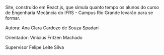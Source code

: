 Site, construído em React.js, que simula quanto tempo os alunos do curso de Engenharia Mecância do IFRS - Campus Rio Grande levarão para se formar.

Autora: Ana Clara Cardozo de Souza Spadari

Orientador: Vinícius Fritzen Machado

Supervisor Felipe Leite Silva

